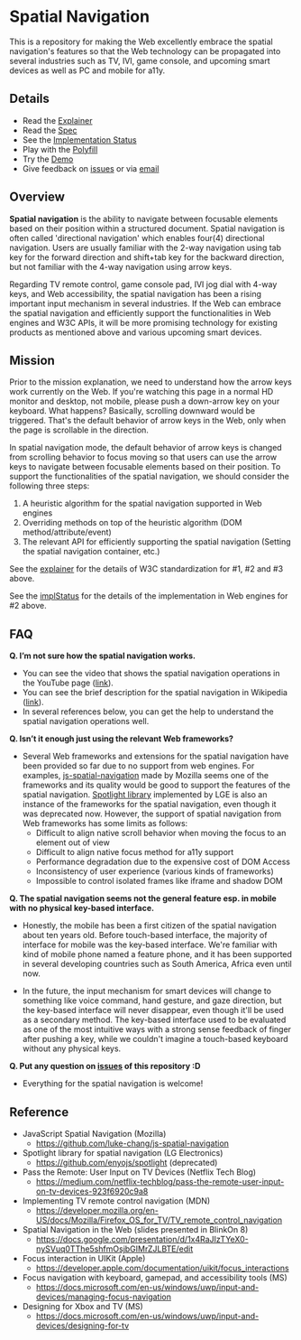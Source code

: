 # Spatial Navigation
This is a repository for making the Web excellently embrace the spatial navigation's features so that the Web technology can be propagated into several industries such as TV, IVI, game console, and upcoming smart devices as well as PC and mobile for a11y.

## Details
* Read the [Explainer](https://github.com/w3c/csswg-drafts/blob/master/css-nav-1/explainer.md)
* Read the [Spec](https://drafts.csswg.org/css-nav-1/)
* See the [Implementation Status](implStatus.md)
* Play with the [Polyfill](polyfill/README.md)
* Try the [Demo](https://wicg.github.io/spatial-navigation/demo/)
* Give feedback on [issues](https://github.com/w3c/csswg-drafts/labels/css-nav-1) or via [email](mailto://lgewst@gmail.com)

## Overview
**Spatial navigation** is the ability to navigate between focusable elements based on their position within a structured document. Spatial navigation is often called 'directional navigation' which enables four(4) directional navigation. Users are usually familiar with the 2-way navigation using tab key for the forward direction and shift+tab key for the backward direction, but not familiar with the 4-way navigation using arrow keys.

Regarding TV remote control, game console pad, IVI jog dial with 4-way keys, and Web accessibility, the spatial navigation has been a rising important input mechanism in several industries. If the Web can embrace the spatial navigation and efficiently support the functionalities in Web engines and W3C APIs, it will be more promising technology for existing products as mentioned above and various upcoming smart devices.

## Mission
Prior to the mission explanation, we need to understand how the arrow keys work currently on the Web. If you're watching this page in a normal HD monitor and desktop, not mobile, please push a down-arrow key on your keyboard. What happens? Basically, scrolling downward would be triggered. That's the default behavior of arrow keys in the Web, only when the page is scrollable in the direction.

In spatial navigation mode, the default behavior of arrow keys is changed from scrolling behavior to focus moving so that users can use the arrow keys to navigate between focusable elements based on their position. To support the functionalities of the spatial navigation, we should consider the following three steps:
1. A heuristic algorithm for the spatial navigation supported in Web engines
2. Overriding methods on top of the heuristic algorithm (DOM method/attribute/event)
3. The relevant API for efficiently supporting the spatial navigation (Setting the spatial navigation container, etc.)

See the [explainer](https://github.com/w3c/csswg-drafts/blob/master/css-nav-1/explainer.md) for the details of W3C standardization for #1, #2 and #3 above.
 
See the [implStatus](implStatus.md) for the details of the implementation in Web engines for #2 above.

## FAQ
**Q. I’m not sure how the spatial navigation works.**
- You can see the video that shows the spatial navigation operations in the YouTube page ([link](https://www.youtube.com/watch?v=TzDtcX9urUg)).
- You can see the brief description for the spatial navigation in Wikipedia ([link](https://en.wikipedia.org/wiki/Spatial_navigation)).
- In several references below, you can get the help to understand the spatial navigation operations well.

**Q. Isn’t it enough just using the relevant Web frameworks?**
- Several Web frameworks and extensions for the spatial navigation have been provided so far due to no support from web engines. For examples, [js-spatial-navigation](https://github.com/luke-chang/js-spatial-navigation) made by Mozilla seems one of the frameworks and its quality would be good to support the features of the spatial navigation. [Spotlight library](https://github.com/enyojs/spotlight) implemented by LGE is also an instance of the frameworks for the spatial navigation, even though it was deprecated now. However, the support of spatial navigation from Web frameworks has some limits as follows:
  - Difficult to align native scroll behavior when moving the focus to an element out of view
  - Difficult to align native focus method for a11y support
  - Performance degradation due to the expensive cost of DOM Access
  - Inconsistency of user experience (various kinds of frameworks)
  - Impossible to control isolated frames like iframe and shadow DOM

**Q. The spatial navigation seems not the general feature esp. in mobile with no physical key-based interface.**
- Honestly, the mobile has been a first citizen of the spatial navigation about ten years old. Before touch-based interface, the majority of interface for mobile was the key-based interface. We're familiar with kind of mobile phone named a feature phone, and it has been supported in several developing countries such as South America, Africa even until now.

- In the future, the input mechanism for smart devices will change to something like voice command, hand gesture, and gaze direction, but the key-based interface will never disappear, even though it'll be used as a secondary method. The key-based interface used to be evaluated as one of the most intuitive ways with a strong sense feedback of finger after pushing a key, while we couldn't imagine a touch-based keyboard without any physical keys.

**Q. Put any question on [issues](https://github.com/w3c/csswg-drafts/labels/css-nav-1) of this repository :D**
- Everything for the spatial navigation is welcome!

## Reference
- JavaScript Spatial Navigation (Mozilla)
  - https://github.com/luke-chang/js-spatial-navigation
- Spotlight library for spatial navigation (LG Electronics)
  - https://github.com/enyojs/spotlight (deprecated)
- Pass the Remote: User Input on TV Devices (Netflix Tech Blog)
  - https://medium.com/netflix-techblog/pass-the-remote-user-input-on-tv-devices-923f6920c9a8
- Implementing TV remote control navigation (MDN)
  - https://developer.mozilla.org/en-US/docs/Mozilla/Firefox_OS_for_TV/TV_remote_control_navigation
- Spatial Navigation in the Web (slides presented in BlinkOn 8)
  - https://docs.google.com/presentation/d/1x4RaJIzTYeX0-nySVuq0TThe5shfmOsjbGIMrZJLBTE/edit
- Focus interaction in UIKit (Apple)
  - https://developer.apple.com/documentation/uikit/focus_interactions
- Focus navigation with keyboard, gamepad, and accessibility tools (MS)
  - https://docs.microsoft.com/en-us/windows/uwp/input-and-devices/managing-focus-navigation
- Designing for Xbox and TV (MS)
  - https://docs.microsoft.com/en-us/windows/uwp/input-and-devices/designing-for-tv
